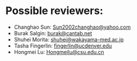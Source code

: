 
# Possible reviewers:

- Changhao Sun: Sun2002changhao@yahoo.com
- Burak Salgin: burak@cantab.net
- Shuhei Morita: shuhei@wakayama-med.ac.jp
- Tasha Fingerlin: fingerlin@ucdenver.edu
- Hongmei Lu: Hongmeilu@csu.edu.cn
